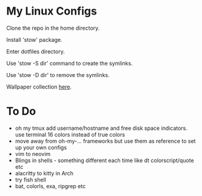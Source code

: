 # My Linux Configs

Clone the repo in the home directory.

Install 'stow' package.

Enter dotfiles directory.

Use 'stow -S dir' command to create the symlinks.

Use 'stow -D dir' to remove the symlinks.

Wallpaper collection [here](https://drive.google.com/drive/folders/1ICHTwjoKely5F_KLGnkDsnEEhywQpJde?usp=sharing).

# To Do

- oh my tmux add username/hostname and free disk space indicators. use terminal 16 colors instead of true colors
- move away from oh-my-... frameworks but use them as reference to set up your own configs
- vim to neovim
- Blings in shells - something different each time like dt colorscript/quote etc
- alacritty to kitty in Arch
- try fish shell
- bat, colorls, exa, ripgrep etc

